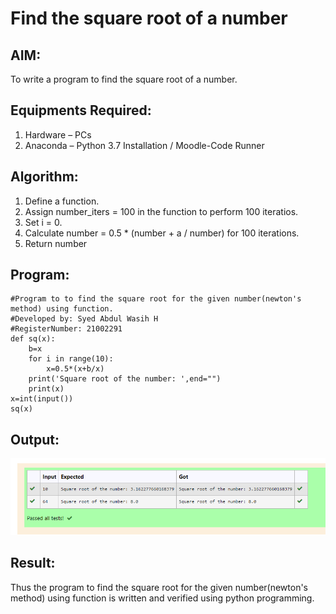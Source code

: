 # Find the square root of a number

## AIM:
To write a program to find the square root of a number.

## Equipments Required:
1. Hardware – PCs
2. Anaconda – Python 3.7 Installation / Moodle-Code Runner

## Algorithm:
1. Define a function.
2. Assign number_iters = 100 in the function to perform 100 iteratios.
3. Set i = 0.
4. Calculate  number = 0.5 * (number + a / number) for 100 iterations.
5. Return number

## Program:
~~~
#Program to to find the square root for the given number(newton's method) using function.
#Developed by: Syed Abdul Wasih H
#RegisterNumber: 21002291   
def sq(x):
    b=x
    for i in range(10):
        x=0.5*(x+b/x)
    print('Square root of the number: ',end="")
    print(x)    
x=int(input())
sq(x)
~~~

## Output:
![sqrt](sq.png)

## Result:
Thus the program to find the square root for the given number(newton's method) using function is written and verified using python programming.

